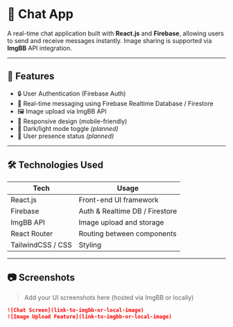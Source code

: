 # 📱 Chat App

A real-time chat application built with **React.js** and **Firebase**, allowing users to send and receive messages instantly. Image sharing is supported via **ImgBB** API integration.

---

## 🚀 Features

- 🔒 User Authentication (Firebase Auth)
- 💬 Real-time messaging using Firebase Realtime Database / Firestore
- 🖼️ Image upload via ImgBB API
- 📱 Responsive design (mobile-friendly)
- 🌙 Dark/light mode toggle *(planned)*
- 📌 User presence status *(planned)*

---

## 🛠️ Technologies Used

| Tech             | Usage                          |
|------------------|--------------------------------|
| React.js         | Front-end UI framework         |
| Firebase         | Auth & Realtime DB / Firestore |
| ImgBB API        | Image upload and storage       |
| React Router     | Routing between components     |
| TailwindCSS / CSS| Styling                        |

---

## 📷 Screenshots

> Add your UI screenshots here (hosted via ImgBB or locally)

```markdown
![Chat Screen](link-to-imgbb-or-local-image)
![Image Upload Feature](link-to-imgbb-or-local-image)
